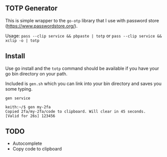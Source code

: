 TOTP Generator
--------------

This is simple wrapper to the `go-otp` library that I use with password store (https://www.passwordstore.org/).

Usage: `pass --clip service && pbpaste | totp` or `pass --clip service && xclip -o | totp`

Install
-------

Use go install and the `totp` command should be available if you have
your go bin directory on your path.

Included is `gen.sh` which you can link into your bin directory and
saves you some typing.

`gen service`

```
keith:~/$ gen my-2fa
Copied 2fa/my-2fa/code to clipboard. Will clear in 45 seconds.
[Valid for 26s] 123456
```

TODO
----

* Autocomplete
* Copy code to clipboard

